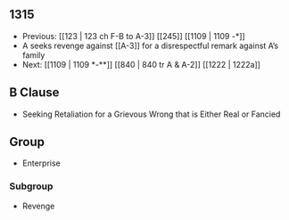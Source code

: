 ## 1315
- Previous: [[123 | 123 ch F-B to A-3]] [[245]] [[1109 | 1109 -*]] 
- A seeks revenge against [[A-3]] for a disrespectful remark against A’s family
- Next: [[1109 | 1109 *-**]] [[840 | 840 tr A &amp; A-2]] [[1222 | 1222a]] 

## B Clause
- Seeking Retaliation for a Grievous Wrong that is Either Real or Fancied

## Group
- Enterprise

### Subgroup
- Revenge

